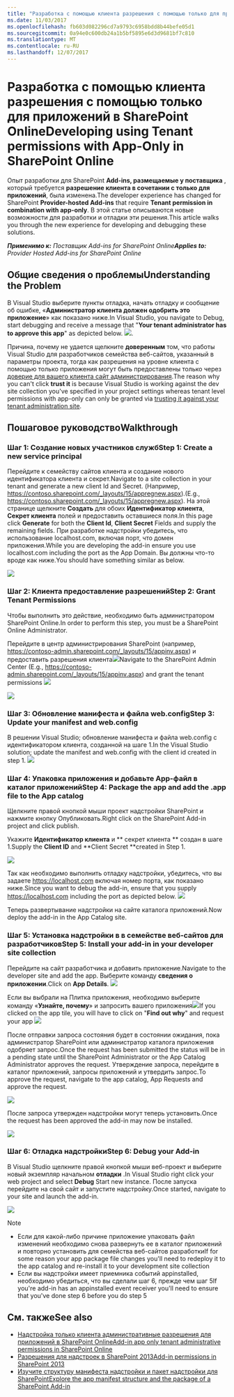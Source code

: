 ```yaml
---
title: "Разработка с помощью клиента разрешения с помощью только для приложений в SharePoint Online"
ms.date: 11/03/2017
ms.openlocfilehash: fb603d082296cd7a9793c6958bdd8b44befe05d1
ms.sourcegitcommit: 0a94e0c600db24a1b5bf5895e6d3d9681bf7c810
ms.translationtype: MT
ms.contentlocale: ru-RU
ms.lasthandoff: 12/07/2017
---
```

# <a name="developing-using-tenant-permissions-with-app-only-in-sharepoint-online"></a><span data-ttu-id="72bb1-102">Разработка с помощью клиента разрешения с помощью только для приложений в SharePoint Online</span><span class="sxs-lookup"><span data-stu-id="72bb1-102">Developing using Tenant permissions with App-Only in SharePoint Online</span></span>

<span data-ttu-id="72bb1-103">Опыт разработки для SharePoint **Add-ins, размещаемые у поставщика** , который требуется **разрешение клиента в сочетании с только для приложений**, была изменена.</span><span class="sxs-lookup"><span data-stu-id="72bb1-103">The developer experience has changed for SharePoint **Provider-hosted Add-ins** that require **Tenant permission in combination with app-only**.</span></span> <span data-ttu-id="72bb1-104">В этой статье описываются новые возможности для разработки и отладки эти решения.</span><span class="sxs-lookup"><span data-stu-id="72bb1-104">This article walks you through the new experience for developing and debugging these solutions.</span></span> 

<span data-ttu-id="72bb1-105">_**Применимо к:** Поставщик Add-ins for SharePoint Online_</span><span class="sxs-lookup"><span data-stu-id="72bb1-105">_**Applies to:** Provider Hosted Add-ins for SharePoint Online_</span></span>


## <a name="understanding-the-problem"></a><span data-ttu-id="72bb1-106">Общие сведения о проблемы</span><span class="sxs-lookup"><span data-stu-id="72bb1-106">Understanding the Problem</span></span>
<span data-ttu-id="72bb1-107">В Visual Studio выберите пункты отладка, начать отладку и сообщение об ошибке, «**Администратор клиента должен одобрить это приложение**» как показано ниже.</span><span class="sxs-lookup"><span data-stu-id="72bb1-107">In Visual Studio, you navigate to Debug, start debugging and receive a message that "**Your tenant administrator has to approve this app**" as depicted below.</span></span>
<span data-ttu-id="72bb1-108">![](http://i.imgur.com/oFH9oqb.png).</span><span class="sxs-lookup"><span data-stu-id="72bb1-108"></span></span> 

<span data-ttu-id="72bb1-109">Причина, почему не удается щелкните **доверенным** том, что работы Visual Studio для разработчиков семейства веб-сайтов, указанный в параметры проекта, тогда как разрешения на уровне клиента с помощью только приложения могут быть предоставлены только через [доверие для вашего клиента сайт администрирования](https://msdn.microsoft.com/en-us/pnp_articles/how-to-provide-add-in-app-only-tenant-administrative-permissions-in-sharepoint-online).</span><span class="sxs-lookup"><span data-stu-id="72bb1-109">The reason why you can't click **trust it** is because Visual Studio is working against the dev site collection you've specified in your project settings whereas tenant level permissions with app-only can only be granted via [trusting it against your tenant administration site](https://msdn.microsoft.com/en-us/pnp_articles/how-to-provide-add-in-app-only-tenant-administrative-permissions-in-sharepoint-online).</span></span>

## <a name="walkthrough"></a><span data-ttu-id="72bb1-110">Пошаговое руководство</span><span class="sxs-lookup"><span data-stu-id="72bb1-110">Walkthrough</span></span>
### <a name="step-1-create-a-new-service-principal"></a><span data-ttu-id="72bb1-111">Шаг 1: Создание новых участников служб</span><span class="sxs-lookup"><span data-stu-id="72bb1-111">Step 1: Create a new service principal</span></span>
<span data-ttu-id="72bb1-112">Перейдите к семейству сайтов клиента и создание нового идентификатора клиента и секрет.</span><span class="sxs-lookup"><span data-stu-id="72bb1-112">Navigate to a site collection in your tenant and generate a new client Id and Secret.</span></span> <span data-ttu-id="72bb1-113">(Например, https://contoso.sharepoint.com/_layouts/15/appregnew.aspx).</span><span class="sxs-lookup"><span data-stu-id="72bb1-113">(E.g., https://contoso.sharepoint.com/_layouts/15/appregnew.aspx).</span></span> <span data-ttu-id="72bb1-114">На этой странице щелкните **Создать** для обоих **Идентификатор клиента**, **Секрет клиента** полей и предоставить оставшиеся поля.</span><span class="sxs-lookup"><span data-stu-id="72bb1-114">In this page click **Generate** for both the **Client Id**, **Client Secret** Fields and supply the remaining fields.</span></span> <span data-ttu-id="72bb1-115">При разработке надстройки убедитесь, что использование localhost.com, включая порт, что домен приложения.</span><span class="sxs-lookup"><span data-stu-id="72bb1-115">While you are developing the add-in ensure you use localhost.com including the port as the App Domain.</span></span> <span data-ttu-id="72bb1-116">Вы должны что-то вроде как ниже.</span><span class="sxs-lookup"><span data-stu-id="72bb1-116">You should have something similar as below.</span></span>

![](http://i.imgur.com/5CfHgFD.png)

### <a name="step-2-grant-tenant-permissions"></a><span data-ttu-id="72bb1-117">Шаг 2: Клиента предоставление разрешений</span><span class="sxs-lookup"><span data-stu-id="72bb1-117">Step 2: Grant Tenant Permissions</span></span>
<span data-ttu-id="72bb1-118">Чтобы выполнить это действие, необходимо быть администратором SharePoint Online.</span><span class="sxs-lookup"><span data-stu-id="72bb1-118">In order to perform this step, you must be a SharePoint Online Administrator.</span></span> 

<span data-ttu-id="72bb1-119">Перейдите в центр администрирования SharePoint (например, https://contoso-admin.sharepoint.com/_layouts/15/appinv.aspx) и предоставить разрешения клиента![](http://i.imgur.com/EGuJG3a.png)</span><span class="sxs-lookup"><span data-stu-id="72bb1-119">Navigate to the SharePoint Admin Center (E.g., https://contoso-admin.sharepoint.com/_layouts/15/appinv.aspx) and grant the tenant permissions ![](http://i.imgur.com/EGuJG3a.png)</span></span>

![](http://i.imgur.com/dst9ZdP.png)


### <a name="step-3-update-your-manifest-and-webconfig"></a><span data-ttu-id="72bb1-120">Шаг 3: Обновление манифеста и файла web.config</span><span class="sxs-lookup"><span data-stu-id="72bb1-120">Step 3: Update your manifest and web.config</span></span>
<span data-ttu-id="72bb1-121">В решении Visual Studio; обновление манифеста и файла web.config с идентификатором клиента, созданной на шаге 1.</span><span class="sxs-lookup"><span data-stu-id="72bb1-121">In the Visual Studio solution; update the manifest and web.config with the client id created in step 1.</span></span>
![](http://i.imgur.com/fKkLIde.png)


### <a name="step-4-package-the-app-and-add-the-app-file-to-the-app-catalog"></a><span data-ttu-id="72bb1-122">Шаг 4: Упаковка приложения и добавьте App-файл в каталог приложений</span><span class="sxs-lookup"><span data-stu-id="72bb1-122">Step 4: Package the app and add the .app file to the App catalog</span></span>
<span data-ttu-id="72bb1-123">Щелкните правой кнопкой мыши проект надстройки SharePoint и нажмите кнопку Опубликовать.</span><span class="sxs-lookup"><span data-stu-id="72bb1-123">Right click on the SharePoint Add-in project and click publish.</span></span>

<span data-ttu-id="72bb1-124">Укажите **Идентификатор клиента** и ** секрет клиента ** создан в шаге 1.</span><span class="sxs-lookup"><span data-stu-id="72bb1-124">Supply the **Client ID** and **Client Secret **created in Step 1.</span></span>

![](http://i.imgur.com/XpM9rwb.png)

<span data-ttu-id="72bb1-125">Так как необходимо выполнить отладку надстройки, убедитесь, что вы задаете https://localhost.com включая номер порта, как показано ниже.</span><span class="sxs-lookup"><span data-stu-id="72bb1-125">Since you want to debug the add-in, ensure that you supply https://localhost.com including the port as depicted below.</span></span>
![](http://i.imgur.com/nQmSbPC.png)

<span data-ttu-id="72bb1-126">Теперь развертывание надстройки на сайте каталога приложений.</span><span class="sxs-lookup"><span data-stu-id="72bb1-126">Now deploy the add-in in the App Catalog site.</span></span>

### <a name="step-5-install-your-add-in-in-your-developer-site-collection"></a><span data-ttu-id="72bb1-127">Шаг 5: Установка надстройки в в семействе веб-сайтов для разработчиков</span><span class="sxs-lookup"><span data-stu-id="72bb1-127">Step 5: Install your add-in in your developer site collection</span></span>

<span data-ttu-id="72bb1-128">Перейдите на сайт разработчика и добавить приложение.</span><span class="sxs-lookup"><span data-stu-id="72bb1-128">Navigate to the developer site and add the app.</span></span> <span data-ttu-id="72bb1-129">Выберите команду **сведения о приложении**.</span><span class="sxs-lookup"><span data-stu-id="72bb1-129">Click on **App Details**.</span></span>
![](http://i.imgur.com/Aihr4r7.png)

<span data-ttu-id="72bb1-130">Если вы выбрали на Плитка приложения, необходимо выберите команду «**Узнайте, почему**» и запросить вашего приложения![](http://i.imgur.com/DwWUkG0.png)</span><span class="sxs-lookup"><span data-stu-id="72bb1-130">If you clicked on the app tile, you will have to click on "**Find out why**" and request your app ![](http://i.imgur.com/DwWUkG0.png)</span></span>

<span data-ttu-id="72bb1-131">После отправки запроса состояния будет в состоянии ожидания, пока администратор SharePoint или администратор каталога приложения одобряет запрос.</span><span class="sxs-lookup"><span data-stu-id="72bb1-131">Once the request has been submitted the status will be in a pending state until the SharePoint Administrator or the App Catalog Administrator approves the request.</span></span> <span data-ttu-id="72bb1-132">Утверждение запроса, перейдите в каталог приложений, запросы приложений и утвердить запрос.</span><span class="sxs-lookup"><span data-stu-id="72bb1-132">To approve the request, navigate to the app catalog, App Requests and approve the request.</span></span>

![](http://i.imgur.com/yZ8vNEc.png)

<span data-ttu-id="72bb1-133">После запроса утвержден надстройки могут теперь установить.</span><span class="sxs-lookup"><span data-stu-id="72bb1-133">Once the request has been approved the add-in may now be installed.</span></span>

![](http://i.imgur.com/PMitOEY.png)

### <a name="step-6-debug-your-add-in"></a><span data-ttu-id="72bb1-134">Шаг 6: Отладка надстройки</span><span class="sxs-lookup"><span data-stu-id="72bb1-134">Step 6: Debug your Add-in</span></span>
<span data-ttu-id="72bb1-135">В Visual Studio щелкните правой кнопкой мыши веб-проект и выберите новый экземпляр начальном **отладки** .</span><span class="sxs-lookup"><span data-stu-id="72bb1-135">In Visual Studio right click your web project and select **Debug** Start new instance.</span></span> <span data-ttu-id="72bb1-136">После запуска перейдите на свой сайт и запустите надстройку.</span><span class="sxs-lookup"><span data-stu-id="72bb1-136">Once started, navigate to your site and launch the add-in.</span></span>

![](http://i.imgur.com/Y5vAlDr.png)

> [!NOTE] 
> - <span data-ttu-id="72bb1-137">Если для какой-либо причине приложение упаковать файл изменений необходимо снова развернуть ее в каталог приложений и повторно установить для семейства веб-сайтов разработки</span><span class="sxs-lookup"><span data-stu-id="72bb1-137">If for some reason your app package file changes you'll need to redeploy it to the app catalog and re-install it to your development site collection</span></span>
> - <span data-ttu-id="72bb1-138">Если вы надстройки имеет приемника событий appinstalled, необходимо убедиться, что вы сделали шаг 6, прежде чем шаг 5</span><span class="sxs-lookup"><span data-stu-id="72bb1-138">If you're add-in has an appinstalled event receiver you'll need to ensure that you've done step 6 before you do step 5</span></span>


## <a name="see-also"></a><span data-ttu-id="72bb1-139">См. также</span><span class="sxs-lookup"><span data-stu-id="72bb1-139">See also</span></span>
<span data-ttu-id="72bb1-140"><a name="bk_addresources"> </a></span><span class="sxs-lookup"><span data-stu-id="72bb1-140"></span></span>

- [<span data-ttu-id="72bb1-141">Надстройка только клиента административные разрешения для приложений в SharePoint Online</span><span class="sxs-lookup"><span data-stu-id="72bb1-141">Add-in app only tenant administrative permissions in SharePoint Online</span></span>](https://msdn.microsoft.com/en-us/pnp_articles/how-to-provide-add-in-app-only-tenant-administrative-permissions-in-sharepoint-online)
- [<span data-ttu-id="72bb1-142">Разрешения для надстроек в SharePoint 2013</span><span class="sxs-lookup"><span data-stu-id="72bb1-142">Add-in permissions in SharePoint 2013</span></span>](https://msdn.microsoft.com/en-us/library/office/fp142383.aspx)
- [<span data-ttu-id="72bb1-143">Изучите структуру манифеста надстройки и пакет надстройки для SharePoint</span><span class="sxs-lookup"><span data-stu-id="72bb1-143">Explore the app manifest structure and the package of a SharePoint Add-in</span></span>](https://msdn.microsoft.com/en-us/library/office/fp179918.aspx)

